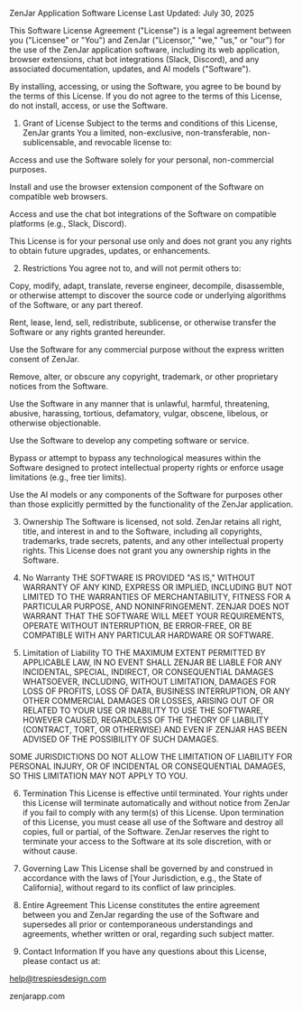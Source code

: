 ZenJar Application Software License
Last Updated: July 30, 2025

This Software License Agreement ("License") is a legal agreement between you ("Licensee" or "You") and ZenJar ("Licensor," "we," "us," or "our") for the use of the ZenJar application software, including its web application, browser extensions, chat bot integrations (Slack, Discord), and any associated documentation, updates, and AI models ("Software").

By installing, accessing, or using the Software, you agree to be bound by the terms of this License. If you do not agree to the terms of this License, do not install, access, or use the Software.

1. Grant of License
Subject to the terms and conditions of this License, ZenJar grants You a limited, non-exclusive, non-transferable, non-sublicensable, and revocable license to:

Access and use the Software solely for your personal, non-commercial purposes.

Install and use the browser extension component of the Software on compatible web browsers.

Access and use the chat bot integrations of the Software on compatible platforms (e.g., Slack, Discord).

This License is for your personal use only and does not grant you any rights to obtain future upgrades, updates, or enhancements.

2. Restrictions
You agree not to, and will not permit others to:

Copy, modify, adapt, translate, reverse engineer, decompile, disassemble, or otherwise attempt to discover the source code or underlying algorithms of the Software, or any part thereof.

Rent, lease, lend, sell, redistribute, sublicense, or otherwise transfer the Software or any rights granted hereunder.

Use the Software for any commercial purpose without the express written consent of ZenJar.

Remove, alter, or obscure any copyright, trademark, or other proprietary notices from the Software.

Use the Software in any manner that is unlawful, harmful, threatening, abusive, harassing, tortious, defamatory, vulgar, obscene, libelous, or otherwise objectionable.

Use the Software to develop any competing software or service.

Bypass or attempt to bypass any technological measures within the Software designed to protect intellectual property rights or enforce usage limitations (e.g., free tier limits).

Use the AI models or any components of the Software for purposes other than those explicitly permitted by the functionality of the ZenJar application.

3. Ownership
The Software is licensed, not sold. ZenJar retains all right, title, and interest in and to the Software, including all copyrights, trademarks, trade secrets, patents, and any other intellectual property rights. This License does not grant you any ownership rights in the Software.

4. No Warranty
THE SOFTWARE IS PROVIDED "AS IS," WITHOUT WARRANTY OF ANY KIND, EXPRESS OR IMPLIED, INCLUDING BUT NOT LIMITED TO THE WARRANTIES OF MERCHANTABILITY, FITNESS FOR A PARTICULAR PURPOSE, AND NONINFRINGEMENT. ZENJAR DOES NOT WARRANT THAT THE SOFTWARE WILL MEET YOUR REQUIREMENTS, OPERATE WITHOUT INTERRUPTION, BE ERROR-FREE, OR BE COMPATIBLE WITH ANY PARTICULAR HARDWARE OR SOFTWARE.

5. Limitation of Liability
TO THE MAXIMUM EXTENT PERMITTED BY APPLICABLE LAW, IN NO EVENT SHALL ZENJAR BE LIABLE FOR ANY INCIDENTAL, SPECIAL, INDIRECT, OR CONSEQUENTIAL DAMAGES WHATSOEVER, INCLUDING, WITHOUT LIMITATION, DAMAGES FOR LOSS OF PROFITS, LOSS OF DATA, BUSINESS INTERRUPTION, OR ANY OTHER COMMERCIAL DAMAGES OR LOSSES, ARISING OUT OF OR RELATED TO YOUR USE OR INABILITY TO USE THE SOFTWARE, HOWEVER CAUSED, REGARDLESS OF THE THEORY OF LIABILITY (CONTRACT, TORT, OR OTHERWISE) AND EVEN IF ZENJAR HAS BEEN ADVISED OF THE POSSIBILITY OF SUCH DAMAGES.

SOME JURISDICTIONS DO NOT ALLOW THE LIMITATION OF LIABILITY FOR PERSONAL INJURY, OR OF INCIDENTAL OR CONSEQUENTIAL DAMAGES, SO THIS LIMITATION MAY NOT APPLY TO YOU.

6. Termination
This License is effective until terminated. Your rights under this License will terminate automatically and without notice from ZenJar if you fail to comply with any term(s) of this License. Upon termination of this License, you must cease all use of the Software and destroy all copies, full or partial, of the Software. ZenJar reserves the right to terminate your access to the Software at its sole discretion, with or without cause.

7. Governing Law
This License shall be governed by and construed in accordance with the laws of [Your Jurisdiction, e.g., the State of California], without regard to its conflict of law principles.

8. Entire Agreement
This License constitutes the entire agreement between you and ZenJar regarding the use of the Software and supersedes all prior or contemporaneous understandings and agreements, whether written or oral, regarding such subject matter.

9. Contact Information
If you have any questions about this License, please contact us at:

help@trespiesdesign.com

zenjarapp.com